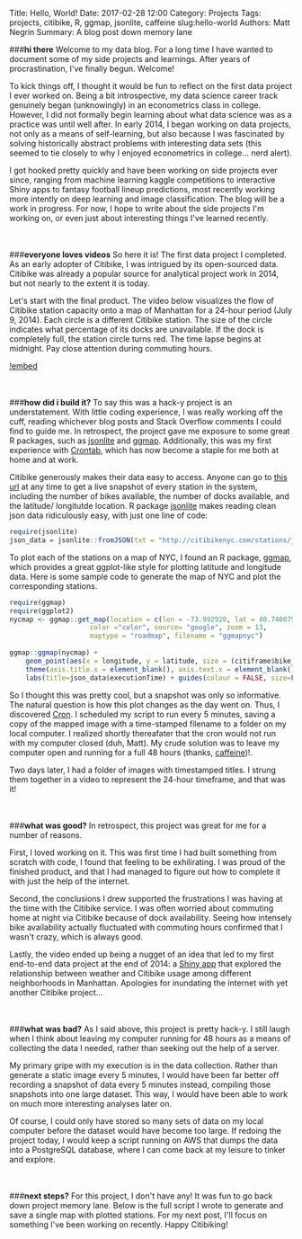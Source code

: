 Title: Hello, World!
Date: 2017-02-28 12:00
Category: Projects
Tags: projects, citibike, R, ggmap, jsonlite, caffeine
slug:hello-world
Authors: Matt Negrin
Summary: A blog post down memory lane

 
###**hi there**
Welcome to my data blog. For a long time I have wanted to document some of my side projects and learnings. After years of procrastination, I've finally begun. Welcome!

To kick things off, I thought it would be fun to reflect on the first data project I ever worked on. Being a bit introspective, my data science career track genuinely began (unknowingly) in an econometrics class in college. However, I did not formally begin learning about what data science was as a practice was until well after. In early 2014, I began working on data projects, not only as a means of self-learning, but also because I was fascinated by solving historically abstract problems with interesting data sets (this seemed to tie closely to why I enjoyed econometrics in college... nerd alert).

I got hooked pretty quickly and have been working on side projects ever since, ranging from machine learning kaggle competitions to interactive Shiny apps to fantasy football lineup predictions, most recently working more intently on deep learning and image classification. 
The blog will be a work in progress. For now, I hope to write about the side projects I'm working on, or even just about interesting things I've learned recently.
 
<br><br>
###**everyone loves videos**
So here it is! The first data project I completed. As an early adopter of Citibike, I was intrigued by its open-sourced data. Citibike was already a popular source for analytical project work in 2014, but not nearly to the extent it is today. 
 
Let's start with the final product. The video below visualizes the flow of Citibike station capacity onto a map of Manhattan for a 24-hour period (July 9, 2014). Each circle is a different Citibike station. The size of the circle indicates what percentage of its docks are unavailable. If the dock is completely full, the station circle turns red. The time lapse begins at midnight. Pay close attention during commuting hours.
 
[!embed](http://www.youtube.com/watch?v=QxiTnqGxnZg)
 
<br><br>
###**how did i build it?**
To say this was a hack-y project is an understatement. With little coding experience, I was really working off the cuff, reading whichever blog posts and Stack Overflow comments I could find to guide me. In retrospect, the project gave me exposure to some great R packages, such as <a href="https://cran.r-project.org/web/packages/jsonlite/jsonlite.pdf" target="_blank">jsonlite</a> and <a href="https://cran.r-project.org/web/packages/ggmap/ggmap.pdf" target="_blank">ggmap</a>. Additionally, this was my first experience with <a href="http://crontab.org/" target="_blank">Crontab</a>, which has now become a staple for me both at home and at work.
 
Citibike generously makes their data easy to access. Anyone can go to <a href="http://citibikenyc.com/stations/json" target="_blank">this url</a> at any time to get a live snapshot of every station in the system, including the number of bikes available, the number of docks available, and the latitude/ longitutde location. R package <a href="https://cran.r-project.org/web/packages/jsonlite/jsonlite.pdf" target="_blank">jsonlite</a> makes reading clean json data ridiculously easy, with just one line of code:
 
```r
require(jsonlite)
json_data = jsonlite::fromJSON(txt = "http://citibikenyc.com/stations/json")
```
 
To plot each of the stations on a map of NYC, I found an R package, <a href="https://cran.r-project.org/web/packages/ggmap/ggmap.pdf" target="_blank">ggmap</a>, which provides a great ggplot-like style for plotting latitude and longitude data. 
Here is some sample code to generate the map of NYC and plot the corresponding stations.
 
```r
require(ggmap)  
require(ggplot2)  
nycmap <- ggmap::get_map(location = c(lon = -73.992920, lat = 40.740075), 
                    color ="color", source= "google", zoom = 13, 
                    maptype = "roadmap", filename = "ggmapnyc")
 
ggmap::ggmap(nycmap) +  
    geom_point(aes(x = longitude, y = latitude, size = (citiframe$bike_ratio)*7), colour = ifelse(citiframe$bike_ratio==1, 'red', 'green4'),  data = citiframe) +  
    theme(axis.title.x = element_blank(), axis.text.x = element_blank(), axis.title.y = element_blank(), axis.text.y = element_blank(), title  = element_text(face="bold", size=20)) +  
    labs(title=json_data$executionTime) + guides(colour = FALSE, size=FALSE)
```

So I thought this was pretty cool, but a snapshot was only so informative. The natural question is how this plot changes as the day went on. Thus, I discovered <a href="http://crontab.org/" target="_blank">Cron</a>. I scheduled my script to run every 5 minutes, saving a copy of the mapped image with a time-stamped filename to a folder on my local computer. I realized shortly thereafater that the cron would not run with my computer closed (duh, Matt). My crude solution was to leave my computer open and running for a full 48 hours (thanks, <a href="http://lightheadsw.com/caffeine/" target="_blank">caffeine</a>)!.

Two days later, I had a folder of images with timestamped titles. I strung them together in a video to represent the 24-hour timeframe, and that was it!
 
<br><br>
###**what was good?**
In retrospect, this project was great for me for a number of reasons. 
 
First, I loved working on it. This was first time I had built something from scratch with code, I found that feeling to be exhilirating. I was proud of the finished product, and that I had managed to figure out how to complete it with just the help of the internet.
 
Second, the conclusions I drew supported the frustrations I was having at the time with the Citibike service. I was often worried about commuting home at night via Citibike because of dock availability. Seeing how intensely bike availability actually fluctuated with commuting hours confirmed that I wasn't crazy, which is always good. 
 
Lastly, the video ended up being a nugget of an idea that led to my first end-to-end data project at the end of 2014: a <a href="" target="_blank"></a>[Shiny app](https://mattnegrin.shinyapps.io/citibike/) that explored the relationship between weather and Citibike usage among different neighborhoods in Manhattan. Apologies for inundating the internet with yet another Citibike project...
 
<br><br>
###**what was bad?**
As I said above, this project is pretty hack-y. I still laugh when I think about leaving my computer running for 48 hours as a means of collecting the data I needed, rather than seeking out the help of a server.
 
My primary gripe with my execution is in the data collection. Rather than generate a static image every 5 minutes, I would have been far better off recording a snapshot of data every 5 minutes instead, compiling those snapshots into one large dataset. This way, I would have been able to work on much more interesting analyses later on.
 
Of course, I could only have stored so many sets of data on my local computer before the dataset would have become too large. If redoing the project today, I would keep a script running on AWS that dumps the data into a PostgreSQL database, where I can come back at my leisure to tinker and explore.
 
<br><br>
###**next steps?**
For this project, I don't have any! It was fun to go back down project memory lane. Below is the full script I wrote to generate and save a single map with plotted stations. For my next post, I'll focus on something I've been working on recently. Happy Citibiking!